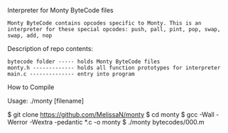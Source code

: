 Interpreter for Monty ByteCode files

    Monty ByteCode contains opcodes specific to Monty. This is an interpreter for these special opcodes: push, pall, pint, pop, swap, swap, add, nop

Description of repo contents:

    bytecode folder ----- holds Monty ByteCode files
    monty.h ------------- holds all function prototypes for interpreter
    main.c -------------- entry into program

How to Compile

Usage: ./monty [filename]

$ git clone https://github.com/MelissaN/monty
$ cd monty
$ gcc -Wall -Werror -Wextra -pedantic *.c -o monty
$ ./monty bytecodes/000.m

